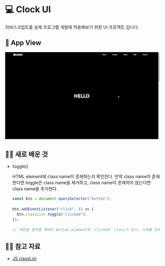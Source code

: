 # 💻 Clock UI

자바스크립트를 실제 프로그램 개발에 적용해보기 위한 UI 프로젝트 입니다.

## 📸 App View

<p align="center"><img src="img/Navigation.gif" width="600" /></p>

## 🧑‍💻 새로 배운 것

- toggle()

  HTML element에 class name이 존재하는지 확인한다. 만약 class name이 존재한다면 toggle은 class name을 제거하고, class name이 존재하지 않는다면 class name을 추가한다.

  ```javascript
  const btn = document.querySelector("button");

  btn.addEventListener("click", () => {
    btn.classList.toggle("clicked");
  });

  // 버튼을 클릭할 때마다 button element에 'clicked' class가 표시, 삭제를 반복한다.
  ```

## ✍🏻 참고 자료

- [JS classList](https://developer.mozilla.org/ko/docs/Web/API/Element/classList)
